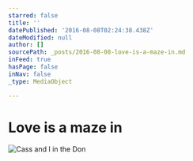 ```yaml
---
starred: false
title: ''
datePublished: '2016-08-08T02:24:38.438Z'
dateModified: null
author: []
sourcePath: _posts/2016-08-08-love-is-a-maze-in.md
inFeed: true
hasPage: false
inNav: false
_type: MediaObject

---
```

# Love is a maze in
![Cass and I in the Don](https://the-grid-user-content.s3-us-west-2.amazonaws.com/9d8a9dcf-a1b6-42cf-9640-be1c33dcc5ad.jpg)